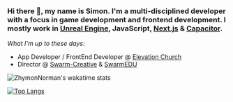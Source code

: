 ### Hi there 👋, my name is Simon. I'm a multi-disciplined developer with a focus in game development and frontend development. I mostly work in [Unreal Engine](https://unrealengine.com/), JavaScript, [Next.js](https://nextjs.org) & [Capacitor](https://capacitorjs.com/). 

*What I'm up to these days:*
- App Developer / FrontEnd Developer @ [Elevation Church](https://elevationchurch.org) 
- Director @ [Swarm-Creative](https://github.com/Swarm-Creative) & [SwarmEDU](https://swarmedu.org)

<!--
**ZhymonNorman/ZhymonNorman** is a ✨ _special_ ✨ repository because its `README.md` (this file) appears on your GitHub profile.

Here are some ideas to get you started:

- 🔭 I’m currently working on ...
- 🌱 I’m currently learning ...
- 👯 I’m looking to collaborate on ...
- 🤔 I’m looking for help with ...
- 💬 Ask me about ...
- 📫 How to reach me: ...
- 😄 Pronouns: ...
- ⚡ Fun fact: ...
-->

![ZhymonNorman's wakatime stats](https://github-readme-stats.vercel.app/api?username=ZhymonNorman&show_icons=true&bg_color=127,C9DB03,E6E200&title_color=000&text_color=2C2C2E&icon_color=2C2C2E)

[![Top Langs](https://github-readme-stats.vercel.app/api/wakatime?username=ZhymonNorman&layout=compact&show_icons=true&bg_color=f4f5f7,f4f5f7,f4f5f7&title_color=24250f&text_color=24250f&icon_color=24250f)](https://github.com/anuraghazra/github-readme-stats)

<!--
<a rel="me" href="https://mastodon.online/@Zhymon">Mastodon</a>
-->
